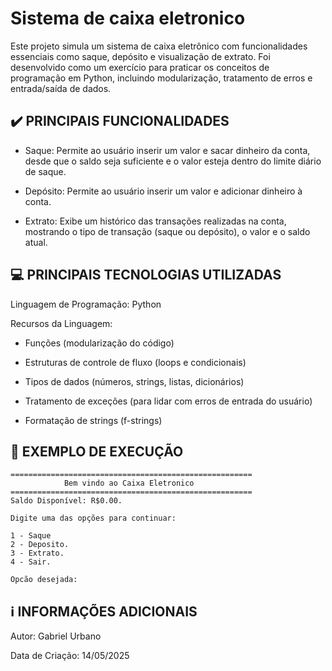 # Sistema de caixa eletronico
Este projeto simula um sistema de caixa eletrônico com funcionalidades essenciais como saque, depósito e visualização de extrato. Foi desenvolvido como um exercício para praticar os conceitos de programação em Python, incluindo modularização, tratamento de erros e entrada/saída de dados.
## ✔️ PRINCIPAIS FUNCIONALIDADES
- Saque: Permite ao usuário inserir um valor e sacar dinheiro da conta, desde que o saldo seja suficiente e o valor esteja dentro do limite diário de saque.

- Depósito: Permite ao usuário inserir um valor e adicionar dinheiro à conta.

- Extrato: Exibe um histórico das transações realizadas na conta, mostrando o tipo de transação (saque ou depósito), o valor e o saldo atual.

## 💻 PRINCIPAIS TECNOLOGIAS UTILIZADAS
Linguagem de Programação: Python

Recursos da Linguagem:

- Funções (modularização do código)

- Estruturas de controle de fluxo (loops e condicionais)

- Tipos de dados (números, strings, listas, dicionários)

- Tratamento de exceções (para lidar com erros de entrada do usuário)

- Formatação de strings (f-strings)


## 🚀 EXEMPLO DE EXECUÇÃO
```
======================================================
            Bem vindo ao Caixa Eletronico
======================================================
Saldo Disponível: R$0.00.

Digite uma das opções para continuar:

1 - Saque
2 - Deposito.
3 - Extrato.
4 - Sair.

Opcão desejada:    
```

## ℹ️ INFORMAÇÕES ADICIONAIS
Autor: Gabriel Urbano

Data de Criação: 14/05/2025
